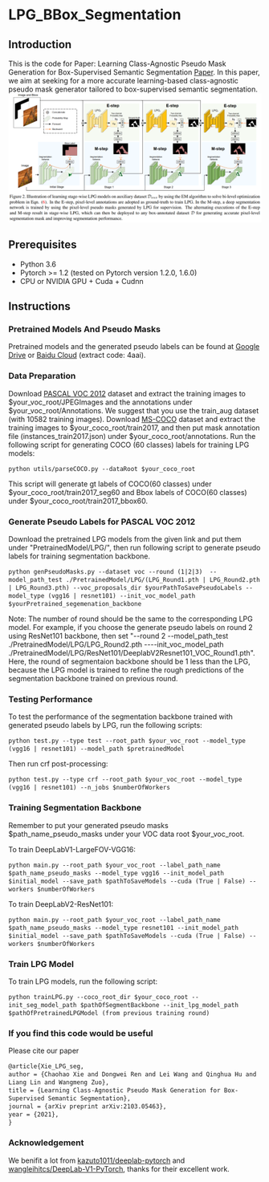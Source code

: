 # LPG_BBox_Segmentation

## Introduction
This is the code for Paper: Learning Class-Agnostic Pseudo Mask Generation for Box-Supervised Semantic Segmentation [Paper](https://arxiv.org/abs/2103.05463). In this paper, we aim at seeking for a more accurate learning-based class-agnostic pseudo mask generator tailored to box-supervised semantic segmentation.
![model](./Figs/EM_Fig.png)

## Prerequisites
- Python 3.6
- Pytorch >= 1.2 (tested on Pytorch version 1.2.0, 1.6.0)
- CPU or NVIDIA GPU + Cuda + Cudnn

## Instructions

### Pretrained Models And Pseudo Masks
Pretrained models and the generated pseudo labels can be found at [Google Drive](https://drive.google.com/drive/folders/1AWz7Y_h7CnUFeHjZqTBWxp1kns-4OR4P?usp=sharing) or [Baidu Cloud](https://pan.baidu.com/s/1QPALYwdjWkoTm8t5JiCt5Q) (extract code: 4aai).

### Data Preparation

Download [PASCAL VOC 2012](http://host.robots.ox.ac.uk/pascal/VOC/voc2012/index.html) dataset and extract the training images to $your_voc_root/JPEGImages and the annotations under $your_voc_root/Annotations. We suggest that you use the train_aug dataset (with 10582 training images). Download [MS-COCO](https://cocodataset.org/#home) dataset and extract the training images to $your_coco_root/train2017, and then put mask annotation file (instances_train2017.json) under $your_coco_root/annotations. Run the following script for generating COCO (60 classes) labels for training LPG models: 

```
python utils/parseCOCO.py --dataRoot $your_coco_root
```

This script will generate gt labels of COCO(60 classes) under $your_coco_root/train2017_seg60 and Bbox labels of COCO(60 classes) under $your_coco_root/train2017_bbox60. 


### Generate Pseudo Labels for PASCAL VOC 2012
Download the pretrained LPG models from the given link and put them under "PretrainedModel/LPG/", then run following script to generate pseudo labels for training segmentation backbone. 

```
python genPseudoMasks.py --dataset voc --round (1|2|3)  --model_path_test ./PretrainedModel/LPG/(LPG_Round1.pth | LPG_Round2.pth | LPG_Round3.pth) --voc_proposals_dir $yourPathToSavePseudoLabels --model_type (vgg16 | resnet101) --init_voc_model_path $yourPretrained_segemenation_backbone
```

Note: The number of round should be the same to the corresponding LPG model. For example, if you choose the generate pseudo labels on round 2 using ResNet101 backbone, then set "--round 2 --model_path_test ./PretrainedModel/LPG/LPG_Round2.pth ----init_voc_model_path ./PretrainedModel/LPG/ResNet101/DeeplabV2Resnet101_VOC_Round1.pth". Here, the round of segmentaion backbone should be 1 less than the LPG, because the LPG model is trained to refine the rough predictions of the segmentation backbone trained on previous round.


### Testing Performance
To test the performance of the segmentation backbone trained with generated pseudo labels by LPG, run the following scripts:

```
python test.py --type test --root_path $your_voc_root --model_type (vgg16 | resnet101) --model_path $pretrainedModel
```

Then run crf post-processing:

```
python test.py --type crf --root_path $your_voc_root --model_type (vgg16 | resnet101) --n_jobs $numberOfWorkers
```

### Training Segmentation Backbone
Remember to put your generated pseudo masks $path_name_pseudo_masks under your VOC data root $your_voc_root.

To train DeepLabV1-LargeFOV-VGG16:

```
python main.py --root_path $your_voc_root --label_path_name $path_name_pseudo_masks --model_type vgg16 --init_model_path $initial_model --save_path $pathToSaveModels --cuda (True | False) --workers $numberOfWorkers
```

To train DeepLabV2-ResNet101:
```
python main.py --root_path $your_voc_root --label_path_name $path_name_pseudo_masks --model_type resnet101 --init_model_path $initial_model --save_path $pathToSaveModels --cuda (True | False) --workers $numberOfWorkers
```

### Train LPG Model
To train LPG models, run the following script:

```
python trainLPG.py --coco_root_dir $your_coco_root --init_seg_model_path $pathOfSegmentBackbone --init_lpg_model_path $pathOfPretrainedLPGModel (from previous training round)
```


### If you find this code would be useful
Please cite our paper

```
@article{Xie_LPG_seg,
author = {Chaohao Xie and Dongwei Ren and Lei Wang and Qinghua Hu and Liang Lin and Wangmeng Zuo},
title = {Learning Class-Agnostic Pseudo Mask Generation for Box-Supervised Semantic Segmentation},
journal = {arXiv preprint arXiv:2103.05463},
year = {2021},
}
```


### Acknowledgement
We benifit a lot from [kazuto1011/deeplab-pytorch](https://github.com/kazuto1011/deeplab-pytorch) and [wangleihitcs/DeepLab-V1-PyTorch](https://github.com/wangleihitcs/DeepLab-V1-PyTorch), thanks for their excellent work.